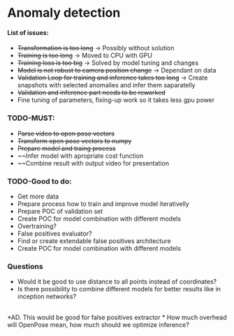 # Anomaly detection

#### List of issues:
* ~~Transformation is too long~~ -> Possibly without solution<br>
* ~~Training is too long~~ -> Moved to CPU with GPU<br>
* ~~Training loss is too big~~ -> Solved by model tuning and changes<br>
* ~~Model is not robust to camera position change~~ -> Dependant on data<br>
* ~~Validation Loop for training and inference takes too long~~ -> Create snapshots with selected anomalies and infer them saparatelly<br>
* ~~Validation and inference part needs to be reworked~~
* Fine tuning of parameters, fixing-up work so it takes less gpu power

### TODO-MUST:
 * ~~Parse video to open pose vectors~~ <br>
 * ~~Transform open pose vectors to numpy~~<br>
 * ~~Prepare model and traing process~~<br>
 *  ~~Infer model with apropriate cost function<br>
 *  ~~Combine result with output video for presentation<br>

 ### TODO-Good to do:
 * Get more data<br>
 * Prepare process how to train and improve model iterativelly<br>
 * Prepare POC of validation set <br>
 * Create POC for model combination with different models<br>
 * Overtraining?<br>
 * False positives evaluator?<br>
 * Find or create extendable false positives architecture<br>
 * Create POC for model combination with different models<br>
 
### Questions
* Would it be good to use distance to all points instead of coordinates?<br>
* Is there possibility to combine different models for better results like in inception networks?
<br>
*AD. This would be good for false positives extractor
* How much overhead will OpenPose mean, how much should we optimize inference?<br>

 
 
